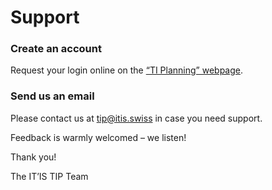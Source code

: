 # Support

### Create an account

Request your login online on the [“TI Planning” webpage](https://tip.itis.swiss/). 

### Send us an email

Please contact us at [tip@itis.swiss](mailto:tip@itis.swiss) in case you need support.

Feedback is warmly welcomed – we listen!

Thank you!

The IT’IS TIP Team
